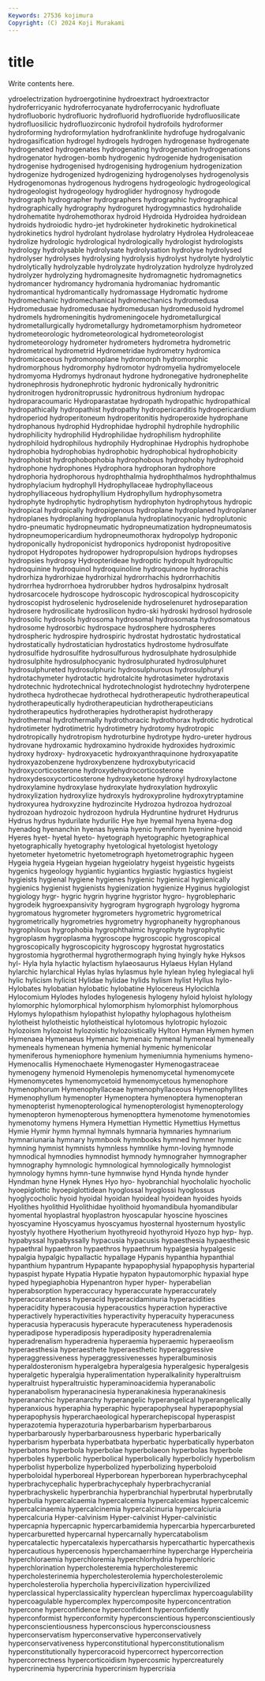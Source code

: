 ```yaml
---
Keywords: 27536 kojimura
Copyright: (C) 2024 Koji Murakami
---
```


# title

Write contents here.



ydroelectrization hydroergotinine hydroextract hydroextractor hydroferricyanic hydroferrocyanate hydroferrocyanic
hydrofluate hydrofluoboric hydrofluoric hydrofluorid hydrofluoride hydrofluosilicate hydrofluosilicic hydrofluozirconic hydrofoil hydrofoils
hydroformer hydroforming hydroformylation hydrofranklinite hydrofuge hydrogalvanic hydrogasification hydrogel hydrogels hydrogen
hydrogenase hydrogenate hydrogenated hydrogenates hydrogenating hydrogenation hydrogenations hydrogenator hydrogen-bomb hydrogenic
hydrogenide hydrogenisation hydrogenise hydrogenised hydrogenising hydrogenium hydrogenization hydrogenize hydrogenized hydrogenizing
hydrogenolyses hydrogenolysis Hydrogenomonas hydrogenous hydrogens hydrogeologic hydrogeological hydrogeologist hydrogeology hydroglider
hydrognosy hydrogode hydrograph hydrographer hydrographers hydrographic hydrographical hydrographically hydrography hydroguret
hydrogymnastics hydrohalide hydrohematite hydrohemothorax hydroid Hydroida Hydroidea hydroidean hydroids hydroiodic
hydro-jet hydrokineter hydrokinetic hydrokinetical hydrokinetics hydrol hydrolant hydrolase hydrolatry Hydrolea
Hydroleaceae hydrolize hydrologic hydrological hydrologically hydrologist hydrologists hydrology hydrolysable hydrolysate
hydrolysation hydrolyse hydrolysed hydrolyser hydrolyses hydrolysing hydrolysis hydrolyst hydrolyte hydrolytic
hydrolytically hydrolyzable hydrolyzate hydrolyzation hydrolyze hydrolyzed hydrolyzer hydrolyzing hydromagnesite hydromagnetic
hydromagnetics hydromancer hydromancy hydromania hydromaniac hydromantic hydromantical hydromantically hydromassage Hydromatic
hydrome hydromechanic hydromechanical hydromechanics hydromedusa Hydromedusae hydromedusae hydromedusan hydromedusoid hydromel
hydromels hydromeningitis hydromeningocele hydrometallurgical hydrometallurgically hydrometallurgy hydrometamorphism hydrometeor hydrometeorologic hydrometeorological
hydrometeorologist hydrometeorology hydrometer hydrometers hydrometra hydrometric hydrometrical hydrometrid Hydrometridae hydrometry
hydromica hydromicaceous hydromonoplane hydromorph hydromorphic hydromorphous hydromorphy hydromotor hydromyelia hydromyelocele
hydromyoma Hydromys hydronaut hydrone hydronegative hydronephelite hydronephrosis hydronephrotic hydronic hydronically
hydronitric hydronitrogen hydronitroprussic hydronitrous hydronium hydropac hydroparacoumaric Hydroparastatae hydropath hydropathic
hydropathical hydropathically hydropathist hydropathy hydropericarditis hydropericardium hydroperiod hydroperitoneum hydroperitonitis hydroperoxide
hydrophane hydrophanous hydrophid Hydrophidae hydrophil hydrophile hydrophilic hydrophilicity hydrophilid Hydrophilidae
hydrophilism hydrophilite hydrophiloid hydrophilous hydrophily Hydrophinae Hydrophis hydrophobe hydrophobia hydrophobias
hydrophobic hydrophobical hydrophobicity hydrophobist hydrophobophobia hydrophobous hydrophoby hydrophoid hydrophone hydrophones
Hydrophora hydrophoran hydrophore hydrophoria hydrophorous hydrophthalmia hydrophthalmos hydrophthalmus hydrophylacium hydrophyll
Hydrophyllaceae hydrophyllaceous hydrophylliaceous hydrophyllium Hydrophyllum hydrophysometra hydrophyte hydrophytic hydrophytism hydrophyton
hydrophytous hydropic hydropical hydropically hydropigenous hydroplane hydroplaned hydroplaner hydroplanes hydroplaning
hydroplanula hydroplatinocyanic hydroplutonic hydro-pneumatic hydropneumatic hydropneumatization hydropneumatosis hydropneumopericardium hydropneumothorax hydropolyp
hydroponic hydroponically hydroponicist hydroponics hydroponist hydropositive hydropot Hydropotes hydropower hydropropulsion
hydrops hydropses hydropsies hydropsy Hydropterideae hydroptic hydropult hydropultic hydroquinine hydroquinol
hydroquinoline hydroquinone hydrorachis hydrorhiza hydrorhizae hydrorhizal hydrorrhachis hydrorrhachitis hydrorrhea hydrorrhoea
hydrorubber hydros hydrosalpinx hydrosalt hydrosarcocele hydroscope hydroscopic hydroscopical hydroscopicity hydroscopist
hydroselenic hydroselenide hydroselenuret hydroseparation hydrosere hydrosilicate hydrosilicon hydro-ski hydroski hydrosol
hydrosole hydrosolic hydrosols hydrosoma hydrosomal hydrosomata hydrosomatous hydrosome hydrosorbic hydrospace
hydrosphere hydrospheres hydrospheric hydrospire hydrospiric hydrostat hydrostatic hydrostatical hydrostatically hydrostatician
hydrostatics hydrostome hydrosulfate hydrosulfide hydrosulfite hydrosulfurous hydrosulphate hydrosulphide hydrosulphite hydrosulphocyanic
hydrosulphurated hydrosulphuret hydrosulphureted hydrosulphuric hydrosulphurous hydrosulphuryl hydrotachymeter hydrotactic hydrotalcite hydrotasimeter
hydrotaxis hydrotechnic hydrotechnical hydrotechnologist hydrotechny hydroterpene hydrotheca hydrothecae hydrothecal hydrotherapeutic
hydrotherapeutical hydrotherapeutically hydrotherapeutician hydrotherapeuticians hydrotherapeutics hydrotherapies hydrotherapist hydrotherapy hydrothermal hydrothermally
hydrothoracic hydrothorax hydrotic hydrotical hydrotimeter hydrotimetric hydrotimetry hydrotomy hydrotropic hydrotropically
hydrotropism hydroturbine hydrotype hydro-ureter hydrous hydrovane hydroxamic hydroxamino hydroxide hydroxides
hydroximic hydroxy hydroxy- hydroxyacetic hydroxyanthraquinone hydroxyapatite hydroxyazobenzene hydroxybenzene hydroxybutyricacid hydroxycorticosterone
hydroxydehydrocorticosterone hydroxydesoxycorticosterone hydroxyketone hydroxyl hydroxylactone hydroxylamine hydroxylase hydroxylate hydroxylation hydroxylic
hydroxylization hydroxylize hydroxyls hydroxyproline hydroxytryptamine hydroxyurea hydroxyzine hydrozincite Hydrozoa hydrozoa
hydrozoal hydrozoan hydrozoic hydrozoon hydrula Hydruntine hydruret Hydrurus Hydrus hydrus
hydurilate hydurilic Hye hye hyemal hyena hyena-dog hyenadog hyenanchin hyenas
hyenia hyenic hyeniform hyenine hyenoid Hyeres hyet- hyetal hyeto- hyetograph
hyetographic hyetographical hyetographically hyetography hyetological hyetologist hyetology hyetometer hyetometric hyetometrograph
hyetometrographic hygeen Hygeia hygeia Hygeian hygeian hygeiolatry hygeist hygeistic hygeists
hygenics hygeology hygiantic hygiantics hygiastic hygiastics hygieist hygieists hygienal hygiene
hygienes hygienic hygienical hygienically hygienics hygienist hygienists hygienization hygienize Hyginus
hygiologist hygiology hygr- hygric hygrin hygrine hygristor hygro- hygroblepharic hygrodeik
hygroexpansivity hygrogram hygrograph hygrology hygroma hygromatous hygrometer hygrometers hygrometric hygrometrical
hygrometrically hygrometries hygrometry hygrophaneity hygrophanous hygrophilous hygrophobia hygrophthalmic hygrophyte hygrophytic
hygroplasm hygroplasma hygroscope hygroscopic hygroscopical hygroscopically hygroscopicity hygroscopy hygrostat hygrostatics
hygrostomia hygrothermal hygrothermograph hying hyingly hyke Hyksos hyl- Hyla hyla
hylactic hylactism hylaeosaurus Hylaeus Hylan Hyland hylarchic hylarchical Hylas hylas
hylasmus hyle hylean hyleg hylegiacal hyli hylic hylicism hylicist Hylidae
hylidae hylids hylism hylist Hyllus hylo- Hylobates hylobatian hylobatic hylobatine
Hylocereus Hylocichla Hylocomium Hylodes hylodes hylogenesis hylogeny hyloid hyloist hylology
hylomorphic hylomorphical hylomorphism hylomorphist hylomorphous Hylomys hylopathism hylopathist hylopathy hylophagous
hylotheism hylotheist hylotheistic hylotheistical hylotomous hylotropic hylozoic hylozoism hylozoist hylozoistic
hylozoistically Hylton Hyman Hymen hymen Hymenaea Hymenaeus Hymenaic hymenaic hymenal
hymeneal hymeneally hymeneals hymenean hymenia hymenial hymenic hymenicolar hymeniferous hymeniophore
hymenium hymeniumnia hymeniums hymeno- Hymenocallis Hymenochaete Hymenogaster Hymenogastraceae hymenogeny hymenoid
Hymenolepis hymenomycetal hymenomycete Hymenomycetes hymenomycetoid hymenomycetous hymenophore hymenophorum Hymenophyllaceae hymenophyllaceous
Hymenophyllites Hymenophyllum hymenopter Hymenoptera hymenoptera hymenopteran hymenopterist hymenopterological hymenopterologist hymenopterology
hymenopteron hymenopterous hymenopttera hymenotome hymenotomies hymenotomy hymens Hymera Hymettian Hymettic
Hymettius Hymettus Hymie Hymir hymn hymnal hymnals hymnaria hymnaries hymnarium
hymnariunaria hymnary hymnbook hymnbooks hymned hymner hymnic hymning hymnist hymnists
hymnless hymnlike hymn-loving hymnode hymnodical hymnodies hymnodist hymnody hymnograher hymnographer
hymnography hymnologic hymnological hymnologically hymnologist hymnology hymns hymn-tune hymnwise hynd
Hynda hynde hynder Hyndman hyne Hynek Hynes Hyo hyo- hyobranchial
hyocholalic hyocholic hyoepiglottic hyoepiglottidean hyoglossal hyoglossi hyoglossus hyoglycocholic hyoid hyoidal
hyoidan hyoideal hyoidean hyoides hyoids Hyolithes hyolithid Hyolithidae hyolithoid hyomandibula
hyomandibular hyomental hyoplastral hyoplastron hyoscapular hyoscine hyoscines hyoscyamine Hyoscyamus hyoscyamus
hyosternal hyosternum hyostylic hyostyly hyothere Hyotherium hyothyreoid hyothyroid Hyozo hyp
hyp- hyp. hypabyssal hypabyssally hypacusia hypacusis hypaesthesia hypaesthesic hypaethral hypaethron
hypaethros hypaethrum hypalgesia hypalgesic hypalgia hypalgic hypallactic hypallage Hypanis hypanthia
hypanthial hypanthium hypantrum Hypapante hypapophysial hypapophysis hyparterial hypaspist hypate Hypatia
Hypatie hypaton hypautomorphic hypaxial hype hyped hypegiaphobia Hypenantron hyper hyper-
hyperabelian hyperabsorption hyperaccuracy hyperaccurate hyperaccurately hyperaccurateness hyperacid hyperacidaminuria hyperacidities hyperacidity
hyperacousia hyperacoustics hyperaction hyperactive hyperactively hyperactivities hyperactivity hyperacuity hyperacuness hyperacusia
hyperacusis hyperacute hyperacuteness hyperadenosis hyperadipose hyperadiposis hyperadiposity hyperadrenalemia hyperadrenalism hyperadrenia
hyperaemia hyperaemic hyperaeolism hyperaesthesia hyperaesthete hyperaesthetic hyperaggressive hyperaggressiveness hyperaggressivenesses hyperalbuminosis
hyperaldosteronism hyperalgebra hyperalgesia hyperalgesic hyperalgesis hyperalgetic hyperalgia hyperalimentation hyperalkalinity hyperaltruism
hyperaltruist hyperaltruistic hyperaminoacidemia hyperanabolic hyperanabolism hyperanacinesia hyperanakinesia hyperanakinesis hyperanarchic hyperanarchy
hyperangelic hyperangelical hyperangelically hyperanxious hyperaphia hyperaphic hyperapophyseal hyperapophysial hyperapophysis hyperarchaeological
hyperarchepiscopal hyperaspist hyperazotemia hyperazoturia hyperbarbarism hyperbarbarous hyperbarbarously hyperbarbarousness hyperbaric hyperbarically
hyperbarism hyperbata hyperbatbata hyperbatic hyperbatically hyperbaton hyperbatons hyperbola hyperbolae hyperbolaeon
hyperbolas hyperbole hyperboles hyperbolic hyperbolical hyperbolically hyperbolicly hyperbolism hyperbolist hyperbolize
hyperbolized hyperbolizing hyperboloid hyperboloidal hyperboreal Hyperborean hyperborean hyperbrachycephal hyperbrachycephalic hyperbrachycephaly
hyperbrachycranial hyperbrachyskelic hyperbranchia hyperbranchial hyperbrutal hyperbrutally hyperbulia hypercalcaemia hypercalcemia hypercalcemias
hypercalcemic hypercalcinaemia hypercalcinemia hypercalcinuria hypercalciuria hypercalcuria Hyper-calvinism Hyper-calvinist Hyper-calvinistic hypercapnia
hypercapnic hypercarbamidemia hypercarbia hypercarbureted hypercarburetted hypercarnal hypercarnally hypercatabolism hypercatalectic hypercatalexis
hypercatharsis hypercathartic hypercathexis hypercautious hypercenosis hyperchamaerrhine hypercharge Hypercheiria hyperchloraemia hyperchloremia
hyperchlorhydria hyperchloric hyperchlorination hypercholesteremia hypercholesteremic hypercholesterinemia hypercholesterolemia hypercholesterolemic hypercholesterolia hypercholia
hypercivilization hypercivilized hyperclassical hyperclassicality hyperclean hyperclimax hypercoagulability hypercoagulable hypercomplex hypercomposite
hyperconcentration hypercone hyperconfidence hyperconfident hyperconfidently hyperconformist hyperconformity hyperconscientious hyperconscientiously hyperconscientiousness
hyperconscious hyperconsciousness hyperconservatism hyperconservative hyperconservatively hyperconservativeness hyperconstitutional hyperconstitutionalism hyperconstitutionally hypercoracoid
hypercorrect hypercorrection hypercorrectness hypercorticoidism hypercosmic hypercreaturely hypercrinemia hypercrinia hypercrinism hypercrisia
